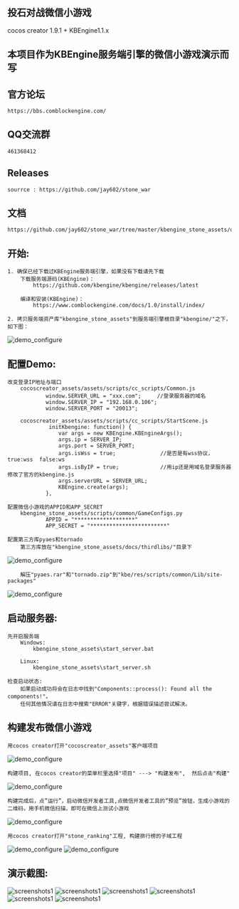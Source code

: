 ## 投石对战微信小游戏

cocos creator 1.9.1 + KBEngine1.1.x

## 本项目作为KBEngine服务端引擎的微信小游戏演示而写


## 官方论坛

	https://bbs.comblockengine.com/


## QQ交流群

	461368412 

## Releases
    sourrce : https://github.com/jay602/stone_war

## 文档
    https://github.com/jay602/stone_war/tree/master/kbengine_stone_assets/docs


## 开始:
    1. 确保已经下载过KBEngine服务端引擎，如果没有下载请先下载
		下载服务端源码(KBEngine)：
			https://github.com/kbengine/kbengine/releases/latest

		编译和安装(KBEngine)：
			https://www.comblockengine.com/docs/1.0/install/index/

    2. 拷贝服务端资产库"kbengine_stone_assets"到服务端引擎根目录"kbengine/"之下，如下图：
![demo_configure](https://github.com/jay602/stone_war/blob/master/kbengine_stone_assets/docs/img/20180710153206.png)

## 配置Demo:
    改变登录IP地址与端口
        cocoscreator_assets/assets/scripts/cc_scripts/Common.js
                window.SERVER_URL = "xxx.com";     //登录服务器的域名
                window.SERVER_IP = "192.168.0.106";
                window.SERVER_PORT = "20013";

        cocoscreator_assets/assets/scripts/cc_scripts/StartScene.js
                 initKbengine: function() {
                    var args = new KBEngine.KBEngineArgs();
	                args.ip = SERVER_IP;
                    args.port = SERVER_PORT;
                    args.isWss = true;              //是否是有wss协议， true:wss  false:ws
                    args.isByIP = true;             //用ip还是用域名登录服务器   修改了官方的kbengine.js
                    args.serverURL = SERVER_URL;
	                KBEngine.create(args);
                },

    配置微信小游戏的APPID和APP_SECRET
        kbengine_stone_assets/scripts/common/GameConfigs.py
                APPID = "*******************"
                APP_SECRET = "************************"

    配置第三方库pyaes和tornado
        第三方库放在"kbengine_stone_assets/docs/thirdlibs/"目录下
![demo_configure](https://github.com/jay602/stone_war/blob/master/kbengine_stone_assets/docs/img/20180710161101.png)

        解压"pyaes.rar"和"tornado.zip"到"kbe/res/scripts/common/Lib/site-packages"
![demo_configure](https://github.com/jay602/stone_war/blob/master/kbengine_stone_assets/docs/img/20180710161458.png)

## 启动服务器:

	先开启服务端
		Windows:
			kbengine_stone_assets\start_server.bat

		Linux:
			kbengine_stone_assets\start_server.sh

	检查启动状态:
		如果启动成功将会在日志中找到"Components::process(): Found all the components!"。
		任何其他情况请在日志中搜索"ERROR"关键字，根据错误描述尝试解决。

## 构建发布微信小游戏

    用cocos creator打开"cocoscreator_assets"客户端项目
![demo_configure](https://github.com/jay602/stone_war/blob/master/kbengine_stone_assets/docs/img/20180710155655.png)

    构建项目, 在cocos creator的菜单栏里选择"项目" ---> "构建发布",  然后点击"构建"
![demo_configure](https://github.com/jay602/stone_war/blob/master/kbengine_stone_assets/docs/img/picture2.png)

    构建完成后，点”运行”，启动微信开发者工具,点微信开发者工具的”预览”按钮，生成小游戏的二维码，用手机微信扫描，即可在微信上测试小游戏
![demo_configure](https://github.com/jay602/stone_war/blob/master/kbengine_stone_assets/docs/img/picture3.png)

    用cocos creator打开"stone_ranking"工程, 构建排行榜的子域工程
![demo_configure](https://github.com/jay602/stone_war/blob/master/kbengine_stone_assets/docs/img/20180710164004.png)
![demo_configure](https://github.com/jay602/stone_war/blob/master/kbengine_stone_assets/docs/img/20180710164030.png)

## 演示截图:

![screenshots1](https://github.com/jay602/stone_war/blob/master/kbengine_stone_assets/docs/img/picture1.png)
![screenshots1](https://github.com/jay602/stone_war/blob/master/kbengine_stone_assets/docs/img/20180710094903.png)
![screenshots1](https://github.com/jay602/stone_war/blob/master/kbengine_stone_assets/docs/img/20180710094921.png)
![screenshots1](https://github.com/jay602/stone_war/blob/master/kbengine_stone_assets/docs/img/20180710094955.png)
![screenshots1](https://github.com/jay602/stone_war/blob/master/kbengine_stone_assets/docs/img/20180710095013.png)
![screenshots1](https://github.com/jay602/stone_war/blob/master/kbengine_stone_assets/docs/img/20180710095057.png)

